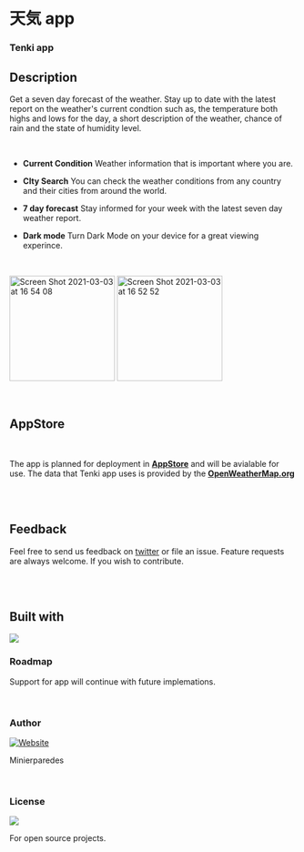 #  天気 app
### Tenki app

## Description

Get a seven day forecast of the weather. Stay up to date with the latest report on the weather's current condtion
such as, the temperature both highs and lows for the day, a short description of the weather, chance of rain and 
the state of humidity level.

<br>

* **Current Condition** Weather information that is important where you are.

* **CIty Search** You can check the weather conditions from any country and their cities from around the world.

* **7 day forecast** Stay informed for your week with the latest seven day weather report.

* **Dark mode** Turn Dark Mode on your device for a great viewing experince.

<br>

<img width="185" alt="Screen Shot 2021-03-03 at 16 54 08" src="https://user-images.githubusercontent.com/65219445/109772576-7efa8d80-7c41-11eb-9a25-39cc99e450ae.png"> <img width="185" alt="Screen Shot 2021-03-03 at 16 52 52" src="https://user-images.githubusercontent.com/65219445/109772647-96d21180-7c41-11eb-8dea-0854449779ab.png">




<br>


## AppStore

<br>

The app is planned for deployment in [**AppStore**](https://apps.apple.com/jp/app/apple-store/id375380948) and will be avialable for use. The data that Tenki app uses is provided by the [**OpenWeatherMap.org**](https://openweathermap.org/api)

<br>
<br>

## Feedback
Feel free to send us feedback on [twitter](https://twitter.com/minierparedes)  or file an issue. Feature requests are always welcome. If you wish to contribute.

<br>
<br>

## Built with

<img src="https://img.shields.io/badge/swift-%23FA7343.svg?&style=for-the-badge&logo=swift&logoColor=white"/>

<br>

### Roadmap

Support for app will continue with future implemations.

<br>

### Author
[![Website](https://img.shields.io/badge/developer-minierparedes-black?style=for-the-badge)](https://github.com/minierparedes)

Minierparedes

<br>

### License
<img src="https://img.shields.io/badge/license-MIT-blue">

For open source projects.
